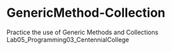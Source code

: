 # GenericMethod-Collection
Practice the use of Generic Methods and Collections</br>
Lab05_Programming03_CentennialCollege
